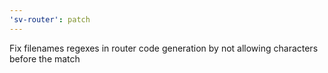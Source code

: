 ```yaml
---
'sv-router': patch
---
```


Fix filenames regexes in router code generation by not allowing characters before the match
